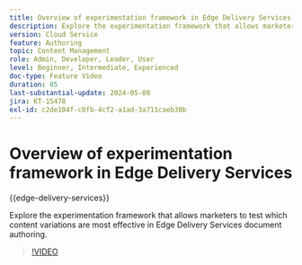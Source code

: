 ```yaml
---
title: Overview of experimentation framework in Edge Delivery Services
description: Explore the experimentation framework that allows marketers to test which content variations are most effective in Edge Delivery Services document authoring.
version: Cloud Service
feature: Authoring
topic: Content Management
role: Admin, Developer, Leader, User
level: Beginner, Intermediate, Experienced
doc-type: Feature Video
duration: 85
last-substantial-update: 2024-05-08
jira: KT-15478
exl-id: c2de104f-c0fb-4cf2-a1ad-3a711caeb30b
---
```

# Overview of experimentation framework in Edge Delivery Services

{{edge-delivery-services}}

Explore the experimentation framework that allows marketers to test which content variations are most effective in Edge Delivery Services document authoring.

>[!VIDEO](https://video.tv.adobe.com/v/3429061/?learn=on)
